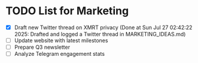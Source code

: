 # TODO List for Marketing

- [x] Draft new Twitter thread on XMRT privacy  (Done at Sun Jul 27 02:42:22 2025: Drafted and logged a Twitter thread in MARKETING_IDEAS.md)
- [ ] Update website with latest milestones
- [ ] Prepare Q3 newsletter
- [ ] Analyze Telegram engagement stats